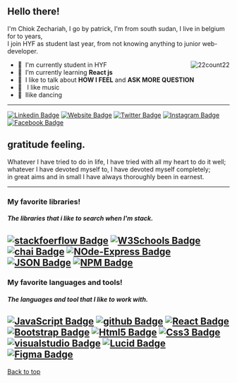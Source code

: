 
## Hello there! 
I'm  Chiok Zechariah, I go by patrick, I'm from south sudan, I live in belgium for to years,<br> I join HYF as student last year, from not knowing anything to junior web-developer. 

  <img src="https://github-readme-stats.vercel.app/api?username=22count22&show_icons=true&theme=dark&count_private=true&include_all_commits=true"
  alt="22count22" align="right" /><span>


- :office: &nbsp;I'm currently student in HYF
- :seedling: &nbsp;I’m currently learning **React js**
- :speech_balloon: &nbsp;I like to talk about 
**HOW I FEEL**
 and **ASK MORE QUESTION**
 - :musical_note: &nbsp; I like music 
 - :dancers: &nbsp;Ilike dancing

---




[![Linkedin Badge](https://img.shields.io/badge/-LinkedIn-0e76a8?style=flat-square&logo=Linkedin&logoColor=white)](https://www.linkedin.com/in/chiok-zechariah-08544b1b3/)
[![Website Badge](https://img.shields.io/badge/Website-3b5998?style=flat-square&logo=google-chrome&logoColor=white)](https://22count22.github.io/)
[![Twitter Badge](https://img.shields.io/badge/-Twitter-00acee?style=flat-square&logo=Twitter&logoColor=white)](https://twitter.com/ZChiok)
[![Instagram Badge](https://img.shields.io/badge/-Instagram-e4405f?style=flat-square&logo=Instagram&logoColor=white)](https://instagram.com/chiohmathoat/)
[![Facebook Badge](https://img.shields.io/badge/-Facebook-405fe4?style=flat-square&logo=Facebook&logoColor=white)](https://www.facebook.com/profile.php?id=100007519815651)


## gratitude  feeling.
Whatever I have tried to do in life, I have tried with all my heart to do it well; <br> whatever I have devoted myself to, I have devoted myself completely; <br> in great aims and in small I have always thoroughly been in earnest.<br> 

---

### My favorite libraries!
##### The libraries  that i like to search when I'm stack.

[![stackfoerflow Badge](https://img.shields.io/badge/-stackoverflow-0e76a8?style=flat-square&logo=stackoverflow&logoColor=orange)](https://stackoverflow.com/search?q=attributes+schema+node+js)
[![W3Schools Badge](https://img.shields.io/badge/W3Schools-21b20f?style=flat-square&logo=google-W3Schools&logoColor=green)](https://www.w3schools.com/about/)
[![chai Badge](https://img.shields.io/badge/-chai-00acee?style=flat-square&logo=chai&logoColor=white)](https://www.chaijs.com/)
[![NOde-Express Badge](https://img.shields.io/badge/-Node_Express-00acee?style=flat-square&logo=NOde-Express&logoColor=white)](http://expressjs.com/en/4x/api.html)
[![JSON Badge](https://img.shields.io/badge/-JSON-00acee?style=flat-square&logo=JSON&logoColor=black)](https://www.jsonschemavalidator.net/)
[![NPM Badge](https://img.shields.io/badge/-NPM-00acee?style=flat-square&logo=NPM&logoColor=red)](https://www.jsonschemavalidator.net/)
---


### My favorite languages and tools!
##### The languages and tool that I like to work with.


[![JavaScript Badge](https://img.shields.io/badge/-JavaScript-ecd622?style=flat-square&logo=JavaScript&logoColor=white)](https://developer.mozilla.org/en-US/docs/Web/JavaScript)
[![github Badge](https://img.shields.io/badge/github-3b5998?style=flat-square&logo=google-github&logoColor=white)](https://github.com/22count22)
[![React Badge](https://img.shields.io/badge/-React-00acee?style=flat-square&logo=React&logoColor=white)](https://reactjs.org/)
[![Bootstrap Badge](https://img.shields.io/badge/-Bootstrap-0f21b2?style=flat-square&logo=Bootstrap&logoColor=white)](https://getbootstrap.com/docs/5.0/getting-started/introduction/)
[![Html5 Badge](https://img.shields.io/badge/-Html5-ec7122?style=flat-square&logo=Html5&logoColor=white)](https://developer.mozilla.org/en-US/docs/Web/Guide/HTML/HTML5)
[![Css3 Badge](https://img.shields.io/badge/-Css3-229dec?style=flat-square&logo=Css3&logoColor=white)](https://developer.mozilla.org/en-US/docs/Web/CSS)
[![visualstudio Badge](https://img.shields.io/badge/-VScode-405fe4?style=flat-square&logo=VScode&logoColor=white)](https://code.visualstudio.com/docs/introvideos/basics)
[![Lucid Badge](https://img.shields.io/badge/-Lucid-405fe4?style=flat-square&logo=Lucid&logoColor=white)](https://lucid.app/users/login#/login?referredProduct=lucidchart)
[![Figma Badge](https://img.shields.io/badge/-Figma-405fe4?style=flat-square&logo=Figma&logoColor=red&green)](https://www.figma.com/files/team/905469283356933321/class11%2612-4?fuid=895633162518374065)
---


[Back to top](#Hello-there)
